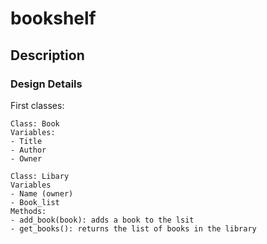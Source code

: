 # bookshelf


## Description


### Design Details

First classes:

```
Class: Book
Variables:
- Title
- Author
- Owner
```

```
Class: Libary
Variables
- Name (owner)
- Book_list
Methods:
- add_book(book): adds a book to the lsit
- get_books(): returns the list of books in the library
```

